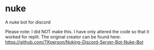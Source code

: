 # nuke
A nuke bot for discord

Please note: I did NOT make this. I have only altered the code so that it worked for replit. The original creator can be found here: https://github.com/TKperson/Nuking-Discord-Server-Bot-Nuke-Bot
